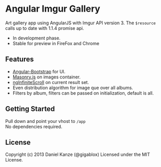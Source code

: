 # Angular Imgur Gallery

Art gallery app using AngularJS with Imgur API version 3. The `$resource` calls up to date with 1.1.4 promise api.


* In development phase.
* Stable for preview in FireFox and Chrome

## Features
* [Angular-Bootstrap](http://angular-ui.github.io/bootstrap/) for UI.
* [Masonry.js](http://masonry.desandro.com/) on images container.
* [ngInfiniteScroll](http://binarymuse.github.io/ngInfiniteScroll/) on current result set.
* Even distribution algorithm for image que over all albums.
* Filters by album, filters can be passed on initialization, default is all.

## Getting Started

Pull down and point your vhost to `/app`  
No dependencies required.

## License

Copyright (c) 2013 Daniel Kanze (@gigablox) Licensed under the MIT License.
